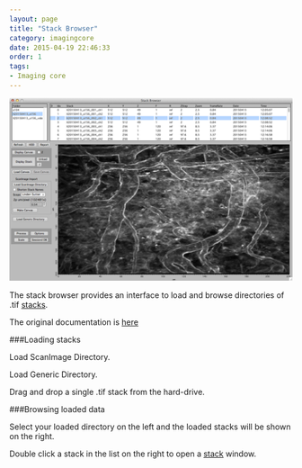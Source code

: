 ```yaml
---
layout: page
title: "Stack Browser"
category: imagingcore
date: 2015-04-19 22:46:33
order: 1
tags:
- Imaging core
---
```


<IMG class="img-float-left" SRC="../images/mm3/mm3-stack-browser.png" WIDTH="800">

<div class="print-page-break"></div>

 
The stack browser provides an interface to load and browse directories of .tif [stacks][3].

The original documentation is [here][2]

###Loading stacks

Load ScanImage Directory.

Load Generic Directory.

Drag and drop a single .tif stack from the hard-drive.


###Browsing loaded data

Select your loaded directory on the left  and the loaded stacks will be shown on the right.

Double click a stack in the list on the right to open a [stack][3] window.


[1]: /mapmanager/stack-browser/
[2]: http://www.robertcudmore.org/maptracker/v2/stack-browser/
[3]: /mapmanager/stack/
